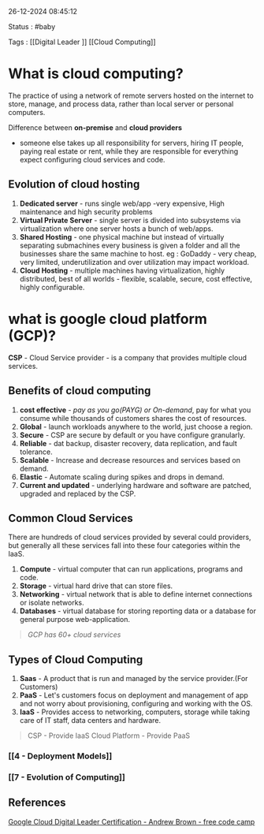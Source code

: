 26-12-2024 08:45:12

Status : #baby 

Tags : [[Digital Leader ]] [[Cloud Computing]]

# What is cloud computing?
The practice of using a network of remote servers hosted on the internet to store, manage, and process data, rather than local server or personal computers.

Difference between **on-premise** and **cloud providers** 
- someone else takes up all responsibility for servers, hiring IT people, paying real estate or rent, while they are responsible for everything expect configuring cloud services and code.
## Evolution of cloud hosting 
1. **Dedicated server** - runs single web/app -very expensive, High maintenance and high security problems
2. **Virtual Private Server** - single server is divided into subsystems via virtualization where one server hosts a bunch of web/apps.
3. **Shared Hosting** - one physical machine but instead of virtually separating submachines every business is given a folder and all the businesses share the same machine to host. eg : GoDaddy - very cheap, very limited, underutilization and over utilization may impact workload.
4. **Cloud Hosting** - multiple machines having virtualization, highly distributed, best of all worlds - flexible, scalable, secure, cost effective, highly configurable.
# what is google cloud platform (GCP)?
**CSP** - Cloud Service provider - is a company that provides multiple cloud services.
## Benefits of cloud computing 
1. **cost effective** - *pay as you go(PAYG) or On-demand*, pay for what you consume while thousands of customers shares the cost of resources.
2. **Global** - launch workloads anywhere to the world, just choose a region.
3. **Secure** - CSP are secure by default or you have configure granularly.
4. **Reliable** - dat backup, disaster recovery, data replication, and fault tolerance.
5. **Scalable** - Increase and decrease resources and services based on demand.
6. **Elastic** - Automate scaling during spikes and drops in demand.
7. **Current and updated** - underlying hardware and software are patched, upgraded and replaced by the CSP.
## Common Cloud Services
There are hundreds of cloud services provided by several could providers, but generally all these services fall into these four categories within the IaaS.
1. **Compute** - virtual computer that can run applications, programs and code.
2. **Storage** - virtual hard drive that can store files.
3. **Networking** - virtual network that is able to define internet connections or isolate networks.
4. **Databases** - virtual database for storing reporting data or a database for general purpose web-application.

> *GCP has 60+ cloud services*
## Types of Cloud Computing

1. **Saas** - A product that is run and managed by the service provider.(For Customers)
2. **PaaS** - Let's customers focus on deployment and management of app and not worry about provisioning, configuring and working with the OS.
3. **IaaS** - Provides access to networking, computers, storage while taking care of IT staff, data centers and hardware.

> CSP - Provide IaaS
> Cloud Platform - Provide PaaS

### [[4 - Deployment Models]]

### [[7 - Evolution of Computing]]


## References

[Google Cloud Digital Leader Certification - Andrew Brown - free code camp](https://youtu.be/cbcd6-m8sHg?si=w9eDN1_-vS4oT8pM)
